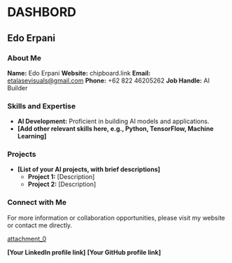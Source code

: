 # DASHBORD
## Edo Erpani

### About Me
**Name:** Edo Erpani
**Website:** chipboard.link
**Email:** etalasevisuals@gmail.com
**Phone:** +62 822 46205262
**Job Handle:** AI Builder

### Skills and Expertise
* **AI Development:** Proficient in building AI models and applications.
* **[Add other relevant skills here, e.g., Python, TensorFlow, Machine Learning]**

### Projects
* **[List of your AI projects, with brief descriptions]**
  * **Project 1:** [Description]
  * **Project 2:** [Description]

### Connect with Me
For more information or collaboration opportunities, please visit my website or contact me directly.

[attachment_0](attachment)

**[Your LinkedIn profile link]**
**[Your GitHub profile link]**
